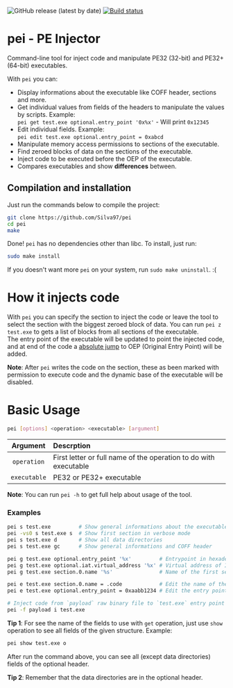 ![GitHub release (latest by date)](https://img.shields.io/github/v/release/Silva97/pei)
[
  ![Build status](https://travis-ci.com/Silva97/pei.svg?branch=master)
](https://travis-ci.com/github/Silva97/pei)
# pei - PE Injector
Command-line tool for inject code and manipulate PE32 (32-bit) and PE32+ (64-bit) executables.  

With `pei` you can:
- Display informations about the executable like COFF header, sections and more.
- Get individual values from fields of the headers to manipulate the values by scripts. Example:  
  `pei get test.exe optional.entry_point '0x%x'` - Will print `0x12345`
- Edit individual fields. Example:  
  `pei edit test.exe optional.entry_point = 0xabcd`
- Manipulate memory access permissions to sections of the executable.
- Find zeroed blocks of data on the sections of the executable.
- Inject code to be executed before the OEP of the executable.
- Compares executables and show **differences** between.

## Compilation and installation
Just run the commands below to compile the project:
```bash
git clone https://github.com/Silva97/pei
cd pei
make
```

Done! `pei` has no dependencies other than libc. To install, just run:
```bash
sudo make install
```

If you doesn't want more `pei` on your system, run `sudo make uninstall`. :(

# How it injects code
With `pei` you can specify the section to inject the code or leave the tool to select the
section with the biggest zeroed block of data. You can run `pei z test.exe` to gets a list of
blocks from all sections of the executable.  
The entry point of the executable will be updated to point the injected code, and at end of the
code a [absolute jump] to OEP (Original Entry Point) will be added.

**Note**: After `pei` writes the code on the section, these as been marked with permission to
execute code and the dynamic base of the executable will be disabled.

# Basic Usage
```bash
pei [options] <operation> <executable> [argument]
```

|   Argument   | Descrption                                                       |
| :----------: | :--------------------------------------------------------------- |
| `operation`  | First letter or full name of the operation to do with executable |
| `executable` | PE32 or PE32+ executable                                         |

**Note**: You can run `pei -h` to get full help about usage of the tool.  



### Examples
```bash
pei s test.exe         # Show general informations about the executable
pei -vs0 s test.exe s  # Show first section in verbose mode
pei s test.exe d       # Show all data directories
pei s test.exe gc      # Show general informations and COFF header

pei g test.exe optional.entry_point '%x'         # Entrypoint in hexadecimal
pei g test.exe optional.iat.virtual_address '%x' # Virtual address of IAT structure
pei g test.exe section.0.name '%s'               # Name of the first section

pei e test.exe section.0.name = .code            # Edit the name of the first section
pei e test.exe optional.entry_point = 0xaabb1234 # Edit the entry point

# Inject code from `payload` raw binary file to `test.exe` entry point
pei -f payload i test.exe
```

**Tip 1**: For see the name of the fields to use with `get` operation, just use `show` operation
to see all fields of the given structure. Example:

```bash
pei show test.exe o
```

After run the command above, you can see all (except data directories) fields of the optional header.  

**Tip 2**: Remember that the data directories are in the optional header.


[absolute jump]: https://en.wikipedia.org/wiki/JMP_(x86_instruction)
